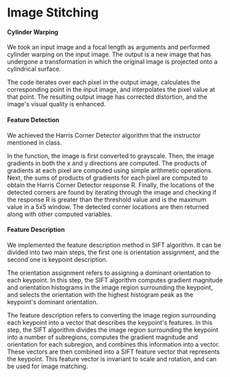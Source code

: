 # Image Stitching

#### Cylinder Warping
We took an input image and a focal length as arguments and performed cylinder warping on the input image. The output is a new image that has undergone a transformation in which the original image is projected onto a cylindrical surface. 

The code iterates over each pixel in the output image, calculates the corresponding point in the input image, and interpolates the pixel value at that point. The resulting output image has corrected distortion, and the image's visual quality is enhanced.


#### Feature Detection
We achieved the Harris Corner Detector algorithm that the instructor mentioned in class. 

In the function, the image is first converted to grayscale. Then, the image gradients in both the x and y directions are computed. The products of gradients at each pixel are computed using simple arithmetic operations. Next, the sums of products of gradients for each pixel are computed to obtain the Harris Corner Detector response R. Finally, the locations of the detected corners are found by iterating through the image and checking if the response R is greater than the threshold value and is the maximum value in a 5x5 window. The detected corner locations are then returned along with other computed variables.


#### Feature Description
We implemented the feature description method in SIFT algorithm.
It can be divided into two main steps, the first one is orientation assignment, and the second one is keypoint description.

The orientation assignment refers to assigning a dominant orientation to each keypoint. In this step, the SIFT algorithm computes gradient magnitude and orientation histograms in the image region surrounding the keypoint, and selects the orientation with the highest histogram peak as the keypoint's dominant orientation.

The feature description refers to converting the image region surrounding each keypoint into a vector that describes the keypoint's features. In this step, the SIFT algorithm divides the image region surrounding the keypoint into a number of subregions, computes the gradient magnitude and orientation for each subregion, and combines this information into a vector. These vectors are then combined into a SIFT feature vector that represents the keypoint. This feature vector is invariant to scale and rotation, and can be used for image matching.